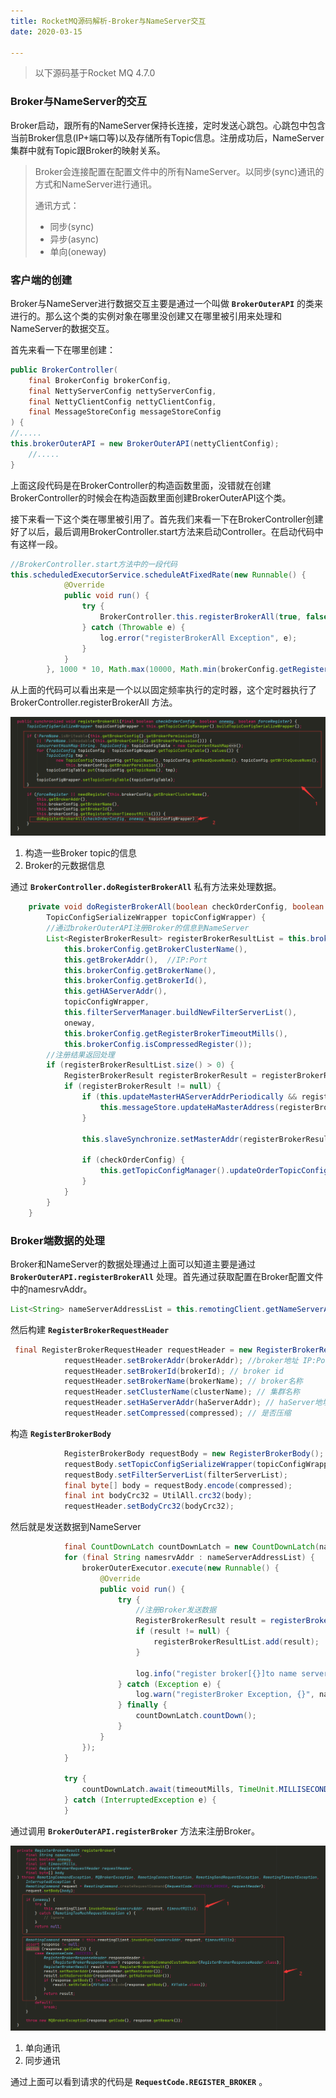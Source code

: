 ```yaml
---
title: RocketMQ源码解析-Broker与NameServer交互
date: 2020-03-15

---
```

> 以下源码基于Rocket MQ 4.7.0

### Broker与NameServer的交互

Broker启动，跟所有的NameServer保持长连接，定时发送心跳包。心跳包中包含当前Broker信息(IP+端口等)以及存储所有Topic信息。注册成功后，NameServer集群中就有Topic跟Broker的映射关系。

> Broker会连接配置在配置文件中的所有NameServer。以同步(sync)通讯的方式和NameServer进行通讯。
>
> 通讯方式：
>
> - 同步(sync)
> - 异步(async)
> - 单向(oneway)

### 客户端的创建

Broker与NameServer进行数据交互主要是通过一个叫做 **`BrokerOuterAPI`** 的类来进行的。那么这个类的实例对象在哪里没创建又在哪里被引用来处理和NameServer的数据交互。

首先来看一下在哪里创建：

```java
public BrokerController(
    final BrokerConfig brokerConfig,
    final NettyServerConfig nettyServerConfig,
    final NettyClientConfig nettyClientConfig,
    final MessageStoreConfig messageStoreConfig
) {
//.....
this.brokerOuterAPI = new BrokerOuterAPI(nettyClientConfig);
    //.....
}
```

上面这段代码是在BrokerController的构造函数里面，没错就在创建BrokerController的时候会在构造函数里面创建BrokerOuterAPI这个类。

接下来看一下这个类在哪里被引用了。首先我们来看一下在BrokerController创建好了以后，最后调用BrokerController.start方法来启动Controller。在启动代码中有这样一段。

```java
//BrokerController.start方法中的一段代码
this.scheduledExecutorService.scheduleAtFixedRate(new Runnable() {
            @Override
            public void run() {
                try {
                    BrokerController.this.registerBrokerAll(true, false, brokerConfig.isForceRegister());
                } catch (Throwable e) {
                    log.error("registerBrokerAll Exception", e);
                }
            }
        }, 1000 * 10, Math.max(10000, Math.min(brokerConfig.getRegisterNameServerPeriod(), 60000)), TimeUnit.MILLISECONDS);
```

从上面的代码可以看出来是一个以以固定频率执行的定时器，这个定时器执行了BrokerController.registerBrokerAll 方法。

![](https://github.com/mxsm/document/blob/master/image/MQ/RocketMQ/registerBrokerAll.png?raw=true)

1. 构造一些Broker topic的信息
2. Broker的元数据信息

通过 **`BrokerController.doRegisterBrokerAll`** 私有方法来处理数据。

```java
    private void doRegisterBrokerAll(boolean checkOrderConfig, boolean oneway,
        TopicConfigSerializeWrapper topicConfigWrapper) {
        //通过brokerOuterAPI注册Broker的信息到NameServer
        List<RegisterBrokerResult> registerBrokerResultList = this.brokerOuterAPI.registerBrokerAll(
            this.brokerConfig.getBrokerClusterName(),
            this.getBrokerAddr(),  //IP:Port
            this.brokerConfig.getBrokerName(),
            this.brokerConfig.getBrokerId(),
            this.getHAServerAddr(),
            topicConfigWrapper,
            this.filterServerManager.buildNewFilterServerList(),
            oneway,
            this.brokerConfig.getRegisterBrokerTimeoutMills(),
            this.brokerConfig.isCompressedRegister());
		//注册结果返回处理
        if (registerBrokerResultList.size() > 0) {
            RegisterBrokerResult registerBrokerResult = registerBrokerResultList.get(0);
            if (registerBrokerResult != null) {
                if (this.updateMasterHAServerAddrPeriodically && registerBrokerResult.getHaServerAddr() != null) {
                    this.messageStore.updateHaMasterAddress(registerBrokerResult.getHaServerAddr());
                }

                this.slaveSynchronize.setMasterAddr(registerBrokerResult.getMasterAddr());

                if (checkOrderConfig) {
                    this.getTopicConfigManager().updateOrderTopicConfig(registerBrokerResult.getKvTable());
                }
            }
        }
    }
```

### Broker端数据的处理

Broker和NameServer的数据处理通过上面可以知道主要是通过 **`BrokerOuterAPI.registerBrokerAll`** 处理。首先通过获取配置在Broker配置文件中的namesrvAddr。

```java
List<String> nameServerAddressList = this.remotingClient.getNameServerAddressList();
```

然后构建 **`RegisterBrokerRequestHeader`** 

```java
 final RegisterBrokerRequestHeader requestHeader = new RegisterBrokerRequestHeader();
            requestHeader.setBrokerAddr(brokerAddr); //broker地址 IP:Port
            requestHeader.setBrokerId(brokerId); // broker id 
            requestHeader.setBrokerName(brokerName); // broker名称
            requestHeader.setClusterName(clusterName); // 集群名称
            requestHeader.setHaServerAddr(haServerAddr); // haServer地址
            requestHeader.setCompressed(compressed); // 是否压缩
```

构造 **`RegisterBrokerBody`**

```java
            RegisterBrokerBody requestBody = new RegisterBrokerBody();
            requestBody.setTopicConfigSerializeWrapper(topicConfigWrapper);
            requestBody.setFilterServerList(filterServerList);
            final byte[] body = requestBody.encode(compressed);
            final int bodyCrc32 = UtilAll.crc32(body);
            requestHeader.setBodyCrc32(bodyCrc32);
```

然后就是发送数据到NameServer

```java
            final CountDownLatch countDownLatch = new CountDownLatch(nameServerAddressList.size());
            for (final String namesrvAddr : nameServerAddressList) {
                brokerOuterExecutor.execute(new Runnable() {
                    @Override
                    public void run() {
                        try {
                            //注册Broker发送数据
                            RegisterBrokerResult result = registerBroker(namesrvAddr,oneway, timeoutMills,requestHeader,body);
                            if (result != null) {
                                registerBrokerResultList.add(result);
                            }

                            log.info("register broker[{}]to name server {} OK", brokerId, namesrvAddr);
                        } catch (Exception e) {
                            log.warn("registerBroker Exception, {}", namesrvAddr, e);
                        } finally {
                            countDownLatch.countDown();
                        }
                    }
                });
            }

            try {
                countDownLatch.await(timeoutMills, TimeUnit.MILLISECONDS);
            } catch (InterruptedException e) {
            }
```

通过调用 **`BrokerOuterAPI.registerBroker`** 方法来注册Broker。

![](https://github.com/mxsm/document/blob/master/image/MQ/RocketMQ/registerBroker.png?raw=true)

1. 单向通讯
2. 同步通讯

通过上面可以看到请求的代码是 **`RequestCode.REGISTER_BROKER`** 。